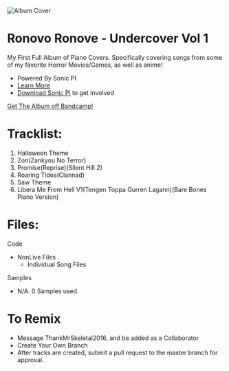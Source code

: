 ![Album Cover](https://f4.bcbits.com/img/a1802093174_10.jpg)

# Ronovo Ronove - Undercover Vol 1
My First Full Album of Piano Covers.
Specifically covering songs from some of my favorite Horror Movies/Games, as well as anime!

- Powered By Sonic PI
- [Learn More](https://www.youtube.com/watch?v=ENfyOndcvP0)
- [Download Sonic Pi](http://sonic-pi.net/#windows) to get involved

[Get The Album off Bandcamp!](https://ronovo.bandcamp.com/album/undercover-vol-1)

# Tracklist:
1. Halloween Theme
2. Zon(Zankyou No Terror)
3. Promise(Reprise)(Silent Hill 2)
4. Roaring Tides(Clannad)
5. Saw Theme
6. Libera Me From Hell V1(Tengen Toppa Gurren Lagann)(Bare Bones Piano Version)

# Files:
Code
  - NonLive Files 
    - Individual Song Files

Samples
 - N/A. 0 Samples used.
 
# To Remix
- Message ThankMrSkeletal2016, and be added as a Collaborator
- Create Your Own Branch
- After tracks are created, submit a pull request to the master branch for approval.
